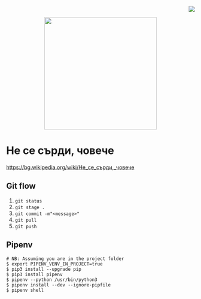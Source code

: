 <p align="right"><img src="https://github.com/mapto/4oBe4e/workflows/build/badge.svg"></p>
<p align="center"><img src="https://i.ibb.co/6HMkNLY/1551803344-ne-se-surdi.jpg" width="300"></p>

# Не се сърди, човече

https://bg.wikipedia.org/wiki/Не_се_сърди,_човече

## Git flow

1. ```git status```
1. ```git stage .```
1. ```git commit -m"<message>"```
1. ```git pull```
1. ```git push```

## Pipenv

```
# NB: Assuming you are in the project folder
$ export PIPENV_VENV_IN_PROJECT=true
$ pip3 install --upgrade pip
$ pip3 install pipenv
$ pipenv --python /usr/bin/python3
$ pipenv install --dev --ignore-pipfile
$ pipenv shell
```
